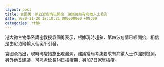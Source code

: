 ```yaml
---
layout: post
title: 袁國勇：第四波疫情已開始　建議強制有病徵人士檢測
date: 2020-11-20 12:10:21.000000000 +08:00
categories: rthk
---
```


港大微生物學系講座教授袁國勇表示，根據現時趨勢，第四波疫情已經開始，相信是由尼泊爾輸入個案所引發。

袁國勇指出，現時防疫措施出現漏洞，建議當局考慮要求有病徵人士作強制檢測。另外他又建議，可考慮延長14日檢疫期，另加7日家居檢疫。
